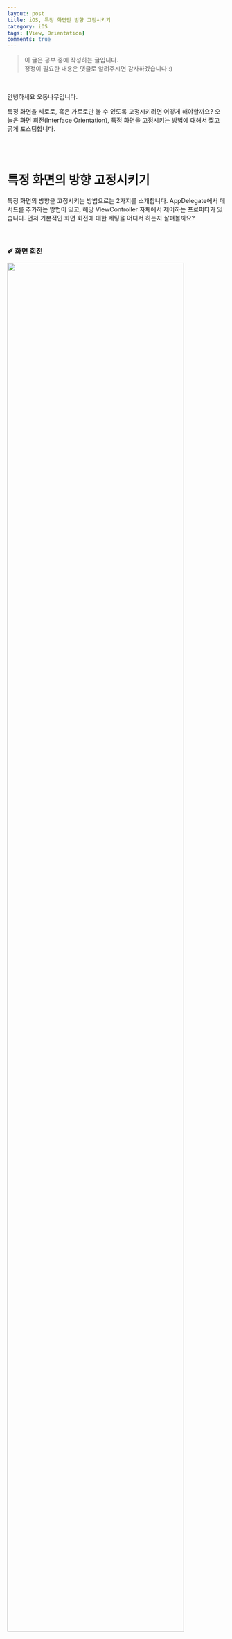```yaml
---
layout: post
title: iOS, 특정 화면만 방향 고정시키기
category: iOS
tags: [View, Orientation]
comments: true
---
```

>이 글은 공부 중에 작성하는 글입니다.     
>정정이 필요한 내용은 댓글로 알려주시면 감사하겠습니다 :)

<br>

안녕하세요 오동나무입니다.  <br>

특정 화면을 세로로, 혹은 가로로만 볼 수 있도록 고정시키려면 어떻게 해야할까요? 오늘은 화면 회전(Interface Orientation), 특정 화면을 고정시키는 방법에 대해서 짧고 굵게 포스팅합니다.

<br>
<br>

# 특정 화면의 방향 고정시키기
특정 화면의 방향을 고정시키는 방법으로는 2가지를 소개합니다. AppDelegate에서 메서드를 추가하는 방법이 있고, 해당 ViewController 자체에서 제어하는 프로퍼티가 있습니다. 먼저 기본적인 화면 회전에 대한 세팅을 어디서 하는지 살펴볼까요?

<br>

### ✐ 화면 회전 <br>

<img src  = "/assets/post-img/ios/2020-12/orientation1.jpg" width = "90%">             

화면 전환에 대한 설정은 ```Project Targets```와 ```Info.plist```에서 설정할 수 있습니다. Device Orientation에 원하는 세팅을 체크해주면 Info.plist에도 자동으로 적용됩니다.

<br>

### ✐ AppDelegate
먼저 AppDelegate의 [application(_:supportedInterfaceOrientationsFor:)](https://developer.apple.com/documentation/uikit/uiapplicationdelegate/1623107-application) 메서드로 제어하는 방법입니다. <br>

이 메서드를 구현하는 것으로 App의 화면 방향을 제어할 수 있지만 만약 이 메서드를 구현하지 않을 경우 기본적으로 Targets에서, Info.plist에서 세팅을 해준 값을 따릅니다. <br>

만약 모든 화면의 방향의 조건이 예외없이 일정하다면 AppDelegate에 메서드를 구현하지 않고도 기본적인 세팅만으로 구현해줄 수 있습니다. <br>


```swift
class AppDelegate: UIResponder, UIApplicationDelegate {
    var supportOnlyPortrait = true

       func application(_ application: UIApplication, supportedInterfaceOrientationsFor window: UIWindow?) -> UIInterfaceOrientationMask {
           if (supportOnlyPortrait == false){
            return UIInterfaceOrientationMask.allButUpsideDown
           }
           return UIInterfaceOrientationMask.portrait
       }

    ...
}
```

먼저 AppDelegate에 위의 코드를 추가하고

```swift
class ViewController: UIViewController {
    let appDelegate = UIApplication.shared.delegate as! AppDelegate

    override func viewWillAppear(_ animated: Bool) {
        appDelegate.supportOnlyPortrait = true
    }

    override func viewWillDisappear(_ animated: Bool) {
        appDelegate.supportOnlyPortrait = false
    }

    ...
}
```

그리고 세로로만 구현할 ViewController에 위의 코드를 추가해줍니다. 해당 뷰만 세로로 고정해야하기 때문에 viewWillDisappear의 시점에 설정을 해제해줍니다.

<br>

> **UIInterfaceOrientationMask (struct)**
> - portrait
> - landscapeLeft
> - landscapeRight
> - portraitUpsideDown
> - landscape
> - all
> - allButUpsideDown

<br>

이때 기본적으로 설정했던 Info.plist와 AppDelegate에서 설정해준 방향이 다르다면 어떻게 될까요? 예를 들어 Info.plist에서는 **[.portrait]** 만 설정을 해줬는데 AppDelegate에서는 **[.portrait, .landscape]** 를 설정하면 어떻게 될까요? <br>

이러한 경우에는 AppDelegate에서 설정한 값이 우선적으로 처리됩니다. Info.plist는 추후 코드로 별다른 설정이 없을 경우 적용되는 default값과 같은 느낌이네요!

<br>

이렇게 AppDelegate로도 제어를 해줄 수 있지만, **전역 변수**가 발생한다는 점에서 위험하다는 생각이 들기도 합니다. 전역 변수가 아니라 해당 ViewController 내부에서 제어를 해줄 수 있는 방법은 없을까요?

<br>
<br>

### ✐ ViewController 내부에서 제어하기
ViewController 내부에서 제어하는 방법으로는 [supportedInterfaceOrientations](https://developer.apple.com/documentation/uikit/uiviewcontroller/1621435-supportedinterfaceorientations) 프로퍼티를 override해주는 방법이 있습니다. <br>

```swift
class ViewController: UIViewController {

    override func viewDidLoad() {
        super.viewDidLoad()
    }

    override var supportedInterfaceOrientations: UIInterfaceOrientationMask {
        return [.portrait, .landscapeLeft]
    }

    ...
}
```

이렇게 화면 고정을 원하는 ViewController 내부에 프로퍼티를 재정의해주기만 하면 됩니다!! 완전 간단한 방법이네요. 전역 변수를 만들어야하는 리스크도 없고요. 만약 화면 방향을 하나가 아닌 다수의 방향으로 설정해주고 싶다면 위의 코드처럼 배열을 사용하여 코드를 작성해줄 수 있습니다. <br>

이 경우 역시, Info.plist의 기본 세팅보다 우선적으로 적용됩니다 :)

<br>

#### ✐ 상위의 ViewController를 가지는 경우
하지만 해당 ViewController가 **상위의 ViewController를 가지는 경우** 주의해야합니다. 예를 들어서 NavigationController 안에 들어가있는 ViewController의 경우를 말합니다. <br>

이때에는 supportedInterfaceOrientations 프로퍼티를 재정의 해주더라도 상위의 ViewController의 세팅을 따르기 때문인데요, 그렇다면 어떻게 코드를 작성해줄 수 있을까요? NavigationController 안의  ViewController를 예로 듭니다. <br>

여기서부터는 [라자냐의 블로그](https://velog.io/@wonhee010/특정-ViewController에서-화면-회전-처리)에서 코드를 참고하여 작성합니다!
<br>

```swift
class ContainerViewController: UINavigationController {
    override var supportedInterfaceOrientations: UIInterfaceOrientationMask {
        return self.topViewController?.supportedInterfaceOrientations ?? [.all]
        }
}
```

우선 UINavigationController를 상속받는 클래스를 만들어 NavigationController의 class로 설정해줍니다. 그리고 위에서 처럼 화면을 고정할 ViewController에 코드를 작성해줍니다. <br>

```swift
class ViewController: UIViewController {

    override func viewDidLoad() {
        super.viewDidLoad()
    }

    override var supportedInterfaceOrientations: UIInterfaceOrientationMask {
        return [.portrait, .landscapeLeft]
    }

    ...
}
```

이렇게 하면 화면 회전에 대한 설정이 적용되는 것을 확인할 수 있습니다! <br>

이외에도 ```shouldAutorotate```, ```attemptRotationToDeviceOrientation``` 등 화면 회전에 대한 다양한 설정과 다양한 프로퍼티, 메서드가 있었는데요, 자세하게는 해당 공식문서를 읽어보는 것도 좋을 것 같네요 :) 아래에 링크 첨부합니다!




<br>
<br>
<br>

#### 참고
- [https://velog.io/@wonhee010/특정-ViewController에서-화면-회전-처리](https://velog.io/@wonhee010/특정-ViewController에서-화면-회전-처리)
- [https://developer.apple.com/documentation/uikit/uiviewcontroller/1621435-supportedinterfaceorientations](https://developer.apple.com/documentation/uikit/uiviewcontroller/1621435-supportedinterfaceorientations)
- [https://developer.apple.com/documentation/uikit/uiapplicationdelegate/1623107-application](https://developer.apple.com/documentation/uikit/uiapplicationdelegate/1623107-application)
- [https://developer.apple.com/documentation/uikit/uiinterfaceorientationmask](https://developer.apple.com/documentation/uikit/uiinterfaceorientationmask)
- [https://developer.apple.com/documentation/uikit/uiviewcontroller/1621400-attemptrotationtodeviceorientati](https://developer.apple.com/documentation/uikit/uiviewcontroller/1621400-attemptrotationtodeviceorientati)
- [https://developer.apple.com/documentation/uikit/uiviewcontroller/1621419-shouldautorotate](https://developer.apple.com/documentation/uikit/uiviewcontroller/1621419-shouldautorotate)
